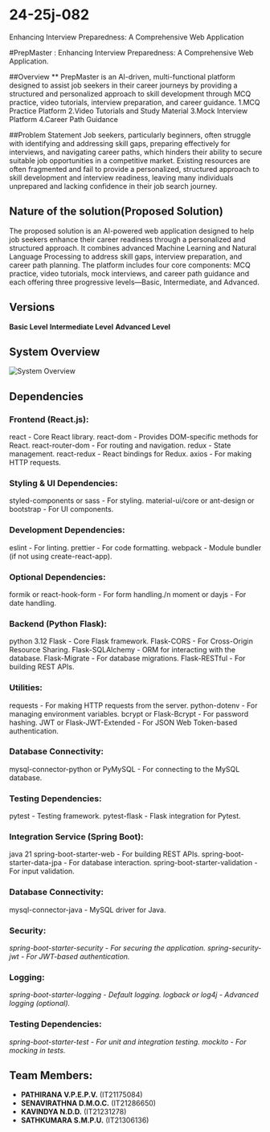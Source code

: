 # 24-25j-082
Enhancing Interview Preparedness: A Comprehensive Web Application

#PrepMaster : Enhancing Interview Preparedness: A Comprehensive Web Application.

##Overview
** PrepMaster is an AI-driven, multi-functional platform designed to assist job seekers in their career journeys by providing a structured and personalized approach to 
skill development through MCQ practice, video tutorials, interview preparation, and career guidance.
  1.MCQ Practice Platform
  2.Video Tutorials and Study Material
  3.Mock Interview Platform
  4.Career Path Guidance

##Problem Statement
Job seekers, particularly beginners, often struggle with identifying and addressing skill gaps, preparing effectively for interviews, and navigating career paths, 
which hinders their ability to secure suitable job opportunities in a competitive market. Existing resources are often fragmented and fail to provide a personalized, 
structured approach to skill development and interview readiness, leaving many individuals unprepared and lacking confidence in their job search journey.

## Nature of the solution(Proposed Solution)
The proposed solution is an AI-powered web application designed to help job seekers enhance their career readiness through a personalized and structured approach. 
It combines advanced Machine Learning and Natural Language Processing to address skill gaps, interview preparation, and career path planning. The platform includes 
four core components: MCQ practice, video tutorials, mock interviews, and career path guidance and each offering three progressive levels—Basic, Intermediate, and Advanced.

## Versions

**Basic Level**
**Intermediate Level**
**Advanced Level**

## System Overview
![System Overview](https://github.com/IT21175084/24-25j-082)

## Dependencies
### Frontend (React.js):
react - Core React library.
react-dom - Provides DOM-specific methods for React.
react-router-dom - For routing and navigation.
redux - State management.
react-redux - React bindings for Redux.
axios - For making HTTP requests.

### Styling & UI Dependencies:
styled-components or sass - For styling.
material-ui/core or ant-design or bootstrap - For UI components.

### Development Dependencies:
eslint - For linting.
prettier - For code formatting.
webpack - Module bundler (if not using create-react-app).

### Optional Dependencies:
formik or react-hook-form - For form handling./n
moment or dayjs - For date handling.

### Backend (Python Flask):
python 3.12
Flask - Core Flask framework.
Flask-CORS - For Cross-Origin Resource Sharing.
Flask-SQLAlchemy - ORM for interacting with the database.
Flask-Migrate - For database migrations.
Flask-RESTful - For building REST APIs.

### Utilities:
requests - For making HTTP requests from the server.
python-dotenv - For managing environment variables.
bcrypt or Flask-Bcrypt - For password hashing.
JWT or Flask-JWT-Extended - For JSON Web Token-based authentication.

### Database Connectivity:
mysql-connector-python or PyMySQL - For connecting to the MySQL database.

### Testing Dependencies:
pytest - Testing framework.
pytest-flask - Flask integration for Pytest.

### Integration Service (Spring Boot):
java 21
spring-boot-starter-web - For building REST APIs.
spring-boot-starter-data-jpa - For database interaction.
spring-boot-starter-validation - For input validation.

### Database Connectivity:
mysql-connector-java - MySQL driver for Java.

### Security:
*spring-boot-starter-security - For securing the application.*
*spring-security-jwt - For JWT-based authentication.*

### Logging:
*spring-boot-starter-logging - Default logging.*
*logback or log4j - Advanced logging (optional).*

### Testing Dependencies:
*spring-boot-starter-test - For unit and integration testing.*
*mockito - For mocking in tests.*

## Team Members:
- **PATHIRANA V.P.E.P.V.** (IT21175084)
- **SENAVIRATHNA D.M.O.C.** (IT21286650)
- **KAVINDYA N.D.D.** (IT21231278)
- **SATHKUMARA S.M.P.U.** (IT21306136)

